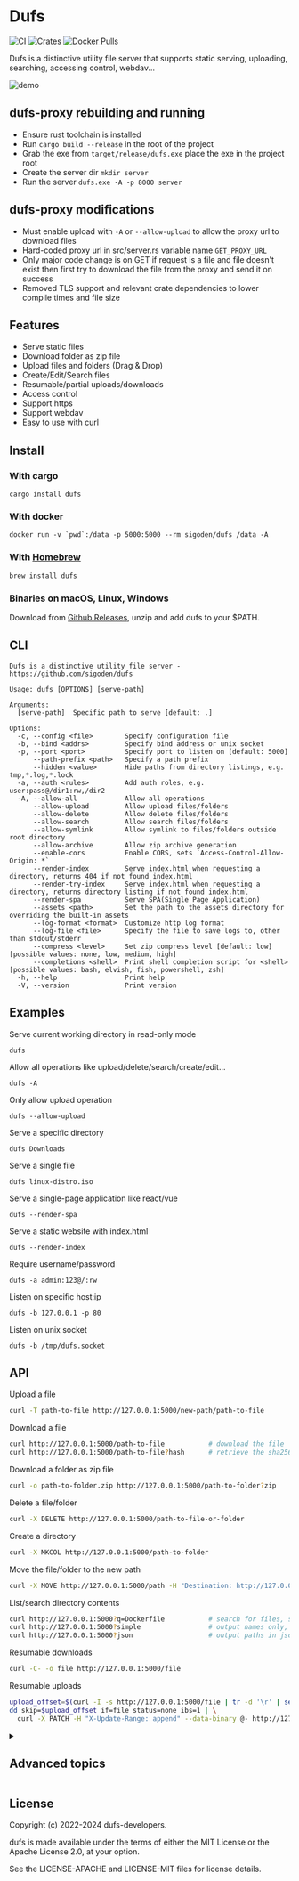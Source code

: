 # Dufs

[![CI](https://github.com/sigoden/dufs/actions/workflows/ci.yaml/badge.svg)](https://github.com/sigoden/dufs/actions/workflows/ci.yaml)
[![Crates](https://img.shields.io/crates/v/dufs.svg)](https://crates.io/crates/dufs)
[![Docker Pulls](https://img.shields.io/docker/pulls/sigoden/dufs)](https://hub.docker.com/r/sigoden/dufs)

Dufs is a distinctive utility file server that supports static serving, uploading, searching, accessing control, webdav...

![demo](https://user-images.githubusercontent.com/4012553/220513063-ff0f186b-ac54-4682-9af4-47a9781dee0d.png)

## dufs-proxy rebuilding and running
- Ensure rust toolchain is installed
- Run ``cargo build --release`` in the root of the project
- Grab the exe from ``target/release/dufs.exe`` place the exe in the project root
- Create the server dir ``mkdir server``
- Run the server ``dufs.exe -A -p 8000 server``

## dufs-proxy modifications
- Must enable upload with ``-A`` or ``--allow-upload`` to allow the proxy url to download files
- Hard-coded proxy url in src/server.rs variable name ``GET_PROXY_URL``
- Only major code change is on GET if request is a file and file doesn't exist then first try to download the file from the proxy and send it on success
- Removed TLS support and relevant crate dependencies to lower compile times and file size

## Features

- Serve static files
- Download folder as zip file
- Upload files and folders (Drag & Drop)
- Create/Edit/Search files
- Resumable/partial uploads/downloads
- Access control
- Support https
- Support webdav
- Easy to use with curl

## Install

### With cargo

```
cargo install dufs
```

### With docker

```
docker run -v `pwd`:/data -p 5000:5000 --rm sigoden/dufs /data -A
```

### With [Homebrew](https://brew.sh)

```
brew install dufs
```

### Binaries on macOS, Linux, Windows

Download from [Github Releases](https://github.com/sigoden/dufs/releases), unzip and add dufs to your $PATH.

## CLI

```
Dufs is a distinctive utility file server - https://github.com/sigoden/dufs

Usage: dufs [OPTIONS] [serve-path]

Arguments:
  [serve-path]  Specific path to serve [default: .]

Options:
  -c, --config <file>        Specify configuration file
  -b, --bind <addrs>         Specify bind address or unix socket
  -p, --port <port>          Specify port to listen on [default: 5000]
      --path-prefix <path>   Specify a path prefix
      --hidden <value>       Hide paths from directory listings, e.g. tmp,*.log,*.lock
  -a, --auth <rules>         Add auth roles, e.g. user:pass@/dir1:rw,/dir2
  -A, --allow-all            Allow all operations
      --allow-upload         Allow upload files/folders
      --allow-delete         Allow delete files/folders
      --allow-search         Allow search files/folders
      --allow-symlink        Allow symlink to files/folders outside root directory
      --allow-archive        Allow zip archive generation
      --enable-cors          Enable CORS, sets `Access-Control-Allow-Origin: *`
      --render-index         Serve index.html when requesting a directory, returns 404 if not found index.html
      --render-try-index     Serve index.html when requesting a directory, returns directory listing if not found index.html
      --render-spa           Serve SPA(Single Page Application)
      --assets <path>        Set the path to the assets directory for overriding the built-in assets
      --log-format <format>  Customize http log format
      --log-file <file>      Specify the file to save logs to, other than stdout/stderr
      --compress <level>     Set zip compress level [default: low] [possible values: none, low, medium, high]
      --completions <shell>  Print shell completion script for <shell> [possible values: bash, elvish, fish, powershell, zsh]
  -h, --help                 Print help
  -V, --version              Print version
```

## Examples

Serve current working directory in read-only mode

```
dufs
```

Allow all operations like upload/delete/search/create/edit...

```
dufs -A
```

Only allow upload operation

```
dufs --allow-upload
```

Serve a specific directory

```
dufs Downloads
```

Serve a single file

```
dufs linux-distro.iso
```

Serve a single-page application like react/vue

```
dufs --render-spa
```

Serve a static website with index.html

```
dufs --render-index
```

Require username/password

```
dufs -a admin:123@/:rw
```

Listen on specific host:ip 

```
dufs -b 127.0.0.1 -p 80
```

Listen on unix socket
```
dufs -b /tmp/dufs.socket
```

## API

Upload a file

```sh
curl -T path-to-file http://127.0.0.1:5000/new-path/path-to-file
```

Download a file
```sh
curl http://127.0.0.1:5000/path-to-file           # download the file
curl http://127.0.0.1:5000/path-to-file?hash      # retrieve the sha256 hash of the file
```

Download a folder as zip file

```sh
curl -o path-to-folder.zip http://127.0.0.1:5000/path-to-folder?zip
```

Delete a file/folder

```sh
curl -X DELETE http://127.0.0.1:5000/path-to-file-or-folder
```

Create a directory

```sh
curl -X MKCOL http://127.0.0.1:5000/path-to-folder
```

Move the file/folder to the new path

```sh
curl -X MOVE http://127.0.0.1:5000/path -H "Destination: http://127.0.0.1:5000/new-path"
```

List/search directory contents

```sh
curl http://127.0.0.1:5000?q=Dockerfile           # search for files, similar to `find -name Dockerfile`
curl http://127.0.0.1:5000?simple                 # output names only, similar to `ls -1`
curl http://127.0.0.1:5000?json                   # output paths in json format
```

Resumable downloads

```sh
curl -C- -o file http://127.0.0.1:5000/file
```

Resumable uploads

```sh
upload_offset=$(curl -I -s http://127.0.0.1:5000/file | tr -d '\r' | sed -n 's/content-length: //p')
dd skip=$upload_offset if=file status=none ibs=1 | \
  curl -X PATCH -H "X-Update-Range: append" --data-binary @- http://127.0.0.1:5000/file
```

<details>
<summary><h2>Advanced topics</h2></summary>

### Access Control

Dufs supports account based access control. You can control who can do what on which path with `--auth`/`-a`.

```
dufs -a admin:admin@/:rw -a guest:guest@/
dufs -a user:pass@/:rw,/dir1 -a @/
```

1. Use `@` to separate the account and paths. No account means anonymous user.
2. Use `:` to separate the username and password of the account.
3. Use `,` to separate paths.
4. Use path suffix `:rw`/`:ro` set permissions: `read-write`/`read-only`. `:ro` can be omitted.

- `-a admin:admin@/:rw`: `admin` has complete permissions for all paths.
- `-a guest:guest@/`: `guest` has read-only permissions for all paths.
- `-a user:pass@/:rw,/dir1`: `user` has read-write permissions for `/*`, has read-only permissions for `/dir1/*`.
- `-a @/`: All paths is publicly accessible, everyone can view/download it.

> There are no restrictions on using ':' and '@' characters in a password. For example, `user:pa:ss@1@/:rw` is valid, the password is `pa:ss@1`.

#### Hashed Password

DUFS supports the use of sha-512 hashed password.

Create hashed password

```
$ mkpasswd  -m sha-512 -s
Password: 123456 
$6$tWMB51u6Kb2ui3wd$5gVHP92V9kZcMwQeKTjyTRgySsYJu471Jb1I6iHQ8iZ6s07GgCIO69KcPBRuwPE5tDq05xMAzye0NxVKuJdYs/
```

Use hashed password
```
dufs -a 'admin:$6$tWMB51u6Kb2ui3wd$5gVHP92V9kZcMwQeKTjyTRgySsYJu471Jb1I6iHQ8iZ6s07GgCIO69KcPBRuwPE5tDq05xMAzye0NxVKuJdYs/@/:rw'
```

Two important things for hashed passwords:

1. Dufs only supports sha-512 hashed passwords, so ensure that the password string always starts with `$6$`.
2. Digest authentication does not function properly with hashed passwords.


### Hide Paths

Dufs supports hiding paths from directory listings via option `--hidden <glob>,...`.

```
dufs --hidden .git,.DS_Store,tmp
```

> The glob used in --hidden only matches file and directory names, not paths. So `--hidden dir1/file` is invalid.

```sh
dufs --hidden '.*'                          # hidden dotfiles
dufs --hidden '*/'                          # hidden all folders
dufs --hidden '*.log,*.lock'                # hidden by exts
dufs --hidden '*.log' --hidden '*.lock'
```

### Log Format

Dufs supports customize http log format with option `--log-format`.

The log format can use following variables.

| variable     | description                                                               |
| ------------ | ------------------------------------------------------------------------- |
| $remote_addr | client address                                                            |
| $remote_user | user name supplied with authentication                                    |
| $request     | full original request line                                                |
| $status      | response status                                                           |
| $http_       | arbitrary request header field. examples: $http_user_agent, $http_referer |


The default log format is `'$remote_addr "$request" $status'`.
```
2022-08-06T06:59:31+08:00 INFO - 127.0.0.1 "GET /" 200
```

Disable http log
```
dufs --log-format=''
```

Log user-agent
```
dufs --log-format '$remote_addr "$request" $status $http_user_agent'
```
```
2022-08-06T06:53:55+08:00 INFO - 127.0.0.1 "GET /" 200 Mozilla/5.0 (Windows NT 10.0; Win64; x64) AppleWebKit/537.36 (KHTML, like Gecko) Chrome/104.0.0.0 Safari/537.36
```

Log remote-user
```
dufs --log-format '$remote_addr $remote_user "$request" $status' -a /@admin:admin -a /folder1@user1:pass1
```
```
2022-08-06T07:04:37+08:00 INFO - 127.0.0.1 admin "GET /" 200
```

## Environment variables

All options can be set using environment variables prefixed with `DUFS_`.

```
[serve-path]                DUFS_SERVE_PATH="."
    --config <file>         DUFS_CONFIG=config.yaml
-b, --bind <addrs>          DUFS_BIND=0.0.0.0
-p, --port <port>           DUFS_PORT=5000
    --path-prefix <path>    DUFS_PATH_PREFIX=/dufs
    --hidden <value>        DUFS_HIDDEN=tmp,*.log,*.lock
-a, --auth <rules>          DUFS_AUTH="admin:admin@/:rw|@/" 
-A, --allow-all             DUFS_ALLOW_ALL=true
    --allow-upload          DUFS_ALLOW_UPLOAD=true
    --allow-delete          DUFS_ALLOW_DELETE=true
    --allow-search          DUFS_ALLOW_SEARCH=true
    --allow-symlink         DUFS_ALLOW_SYMLINK=true
    --allow-archive         DUFS_ALLOW_ARCHIVE=true
    --enable-cors           DUFS_ENABLE_CORS=true
    --render-index          DUFS_RENDER_INDEX=true
    --render-try-index      DUFS_RENDER_TRY_INDEX=true
    --render-spa            DUFS_RENDER_SPA=true
    --assets <path>         DUFS_ASSETS=./assets
    --log-format <format>   DUFS_LOG_FORMAT=""
    --log-file <file>       DUFS_LOG_FILE=./dufs.log
    --compress <compress>   DUFS_COMPRESS=low
```

## Configuration File

You can specify and use the configuration file by selecting the option `--config <path-to-config.yaml>`.

The following are the configuration items:

```yaml
serve-path: '.'
bind: 0.0.0.0
port: 5000
path-prefix: /dufs
hidden:
  - tmp
  - '*.log'
  - '*.lock'
auth:
  - admin:admin@/:rw
  - user:pass@/src:rw,/share
  - '@/'  # According to the YAML spec, quoting is required.
allow-all: false
allow-upload: true
allow-delete: true
allow-search: true
allow-symlink: true
allow-archive: true
enable-cors: true
render-index: true
render-try-index: true
render-spa: true
assets: ./assets/
log-format: '$remote_addr "$request" $status $http_user_agent'
log-file: ./dufs.log
compress: low
```

### Customize UI

Dufs allows users to customize the UI with your own assets.

```
dufs --assets my-assets-dir/
```

Your assets folder must contains a `index.html` file.

`index.html` can use the following placeholder variables to retrieve internal data.

- `__INDEX_DATA__`: directory listing data
- `__ASSETS_PREFIX__`: assets url prefix

</details>

## License

Copyright (c) 2022-2024 dufs-developers.

dufs is made available under the terms of either the MIT License or the Apache License 2.0, at your option.

See the LICENSE-APACHE and LICENSE-MIT files for license details.
